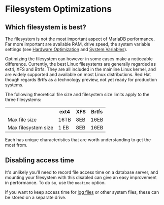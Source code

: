# Filesystem Optimizations

## Which filesystem is best?

The filesystem is not the most important aspect of MariaDB performance. Far more important are available RAM, drive speed, the system variable settings (see [Hardware Optimization](/replication/optimization-and-tuning/hardware-optimization/) and [System Variables](/replication/optimization-and-tuning/system-variables/)).

Optimizing the filesystem can however in some cases make a noticeable difference. Currently, the best Linux filesystems are generally regarded as ext4, XFS and Btrfs. They are all included in the mainline Linux kernel, and are widely supported and available on most Linux distributions. Red Hat though regards Brtfs as a technology preview, not yet ready for production systems.

The following theoretical file size and filesystem size limits apply to the three filesystems:

<table><tbody><tr><td></td><th>ext4</th><th>XFS</th><th>Brtfs</th></tr>
<tr><td>Max file size</td><td>16TB</td><td>8EB</td><td>16EB</td></tr>
<tr><td>Max filesystem size</td><td>1 EB</td><td>8EB</td><td>16EB</td></tr>
</tbody></table>

Each has unique characteristics that are worth understanding to get the most from.

## Disabling access time

It's unlikely you'll need to record file access time on a database server, and mounting your filesystem with this disabled can give an easy improvement in performance. To do so, use the `noatime` option.

If you want to keep access time for [log files](/kb/en/log-files/) or other system files, these can be stored on a separate drive.